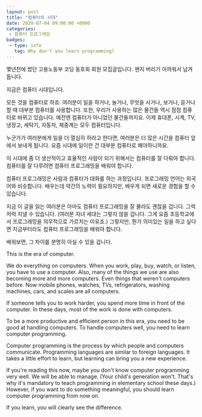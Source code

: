 ```yaml
---
layout: post
title: "컴퓨터의 시대"
date: 2020-07-04 09:00:00 +0900
categories: 
 - 컴퓨터 프로그래밍
badges:
 - type: info
   tag: Why don't you learn programming?
---
```


몇년전에 썼던 고용노동부 코딩 동호회 회원 모집글입니다. 왠지 버리기 아까워서 남겨둡니다.

<!--more-->

지금은 컴퓨터 시대입니다.

모든 것을 컴퓨터로 하죠.
여러분이 일을 하거나, 놀거나, 무엇을 사거나, 보거나, 듣거나 할 때 대부분 컴퓨터를 사용합니다.
또한, 우리가 사용하는 많은 물건들 역시 점점 컴퓨터로 바뀌고 있습니다. 예전엔 컴퓨터가 아니었던 물건들까지요.
이제 휴대폰, 시계, TV, 냉장고, 세탁기, 자동차, 체중계는 모두 컴퓨터입니다.

누군가가 여러분에게 일을 더 열심히 하라고 한다면, 여러분은 더 많은 시간을 컴퓨터 앞에서 보내게 됩니다.
요즘 시대에 일이란 건 대부분 컴퓨터로 해야하니까요.

이 시대에 좀 더 생산적이고 효율적인 사람이 되기 위해서는 컴퓨터를 잘 다뤄야 합니다.
컴퓨터를 잘 다루려면 컴퓨터 프로그래밍을 배워야 합니다.

컴퓨터 프로그래밍은 사람과 컴퓨터가 대화를 하는 과정입니다. 프로그래밍 언어는 외국어와 비슷합니다.
배우는데 약간의 노력이 필요하지만, 배우게 되면 새로운 경험을 할 수 있습니다.

지금 이 글을 읽는 여러분은 아마도 컴퓨터 프로그래밍을 잘 몰라도 괜찮을 겁니다. 그럭저럭 지낼 수 있습니다.
(여러분 자녀 세대는 그렇지 않을 겁니다. 그게 요즘 초등학교에서 프로그래밍을 의무적으로 가르치는 이유죠.)
그렇지만, 뭔가 의미있는 일을 하고 싶다면 지금부터라도 컴퓨터 프로그래밍을 배워야 합니다.

배워보면, 그 차이를 분명히 아실 수 있을 겁니다.

This is the era of computer.

We do everything on computers.
When you work, play, buy, watch, or listen, you have to use a computer.
Also, many of the things we use are also becoming more and more computers. Even things that weren't computers before.
Now mobile phones, watches, TVs, refrigerators, washing machines, cars, and scales are all computers.

If someone tells you to work harder, you spend more time in front of the computer.
In these days, most of the work is done with computers.

To be a more productive and efficient person in this era, you need to be good at handling computers.
To handle computers well, you need to learn computer programming.

Computer programming is the process by which people and computers communicate. Programming languages ​​are similar to foreign languages.
It takes a little effort to learn, but learning can bring you a new experience.

If you're reading this now, maybe you don't know computer programming very well. We will be able to manage.
(Your child's generation won't. That's why it's mandatory to teach programming in elementary school these days.)
However, if you want to do something meaningful, you should learn computer programming from now on.

If you learn, you will clearly see the difference.
